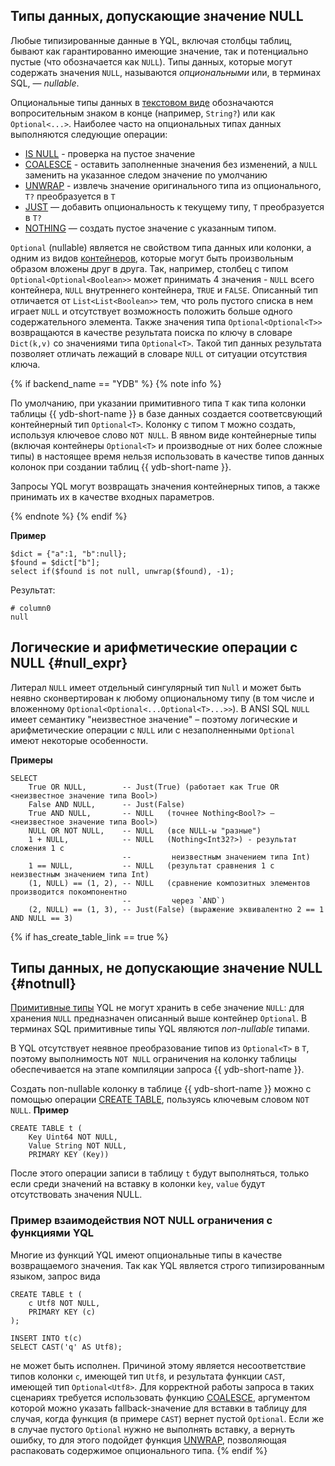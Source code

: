 ## Типы данных, допускающие значение NULL

Любые типизированные данные в YQL, включая столбцы таблиц, бывают как гарантированно имеющие значение, так и потенциально пустые (что обозначается как `NULL`). Типы данных, которые могут содержать значения `NULL`, называются _опциональными_ или, в терминах SQL, — _nullable_.

Опциональные типы данных в [текстовом виде](../type_string.md) обозначаются вопросительным знаком в конце (например, `String?`) или как `Optional<...>`.
Наиболее часто на опциональных типах данных выполняются следующие операции:

* [IS NULL](../../syntax/expressions.md#is-null) - проверка на пустое значение
* [COALESCE](../../builtins/basic.md#coalesce) - оставить заполненные значения без изменений, а `NULL` заменить на указанное следом значение по умолчанию
* [UNWRAP](../../builtins/basic.md#optional-ops) - извлечь значение оригинального типа из опционального, `T?` преобразуется в `T`
* [JUST](../../builtins/basic#optional-ops) — добавить опциональность к текущему типу, `T` преобразуется в `T?`
* [NOTHING](../../builtins/basic.md#optional-ops) — создать пустое значение с указанным типом.

`Optional` (nullable) является не свойством типа данных или колонки, а одним из видов [контейнеров](../containers.md), которые могут быть произвольным образом вложены друг в друга. Так, например, столбец с типом `Optional<Optional<Boolean>>` может принимать 4 значения - `NULL` всего контейнера, `NULL` внутреннего контейнера, `TRUE` и `FALSE`. Описанный тип отличается от `List<List<Boolean>>` тем, что роль пустого списка в нем играет `NULL` и отсутствует возможность положить больше одного содержательного элемента. Также значения типа `Optional<Optional<T>>` возвращаются в качестве результата поиска по ключу в словаре `Dict(k,v)` со значениями типа `Optional<T>`. Такой тип данных результата позволяет отличать лежащий в словаре `NULL` от ситуации отсутствия ключа.

{% if backend_name == "YDB" %}
{% note info %}

По умолчанию, при указании примитивного типа `T` как типа колонки таблицы {{ ydb-short-name }} в базе данных создается соответсвующий контейнерный тип `Optional<T>`. Колонку с типом `T` можно создать, используя ключевое слово `NOT NULL`.
В явном виде контейнерные типы (включая контейнеры `Optional<T>` и производные от них более сложные типы) в настоящее время нельзя использовать в качестве типов данных колонок при создании таблиц {{ ydb-short-name }}.

Запросы YQL могут возвращать значения контейнерных типов, а также принимать их в качестве входных параметров.

{% endnote %}
{% endif %}

**Пример**

```yql
$dict = {"a":1, "b":null};
$found = $dict["b"];
select if($found is not null, unwrap($found), -1);
```

Результат:

```text
# column0
null
```

## Логические и арифметические операции с NULL {#null_expr}

Литерал `NULL` имеет отдельный сингулярный тип `Null` и может быть неявно сконвертирован к любому опциональному типу (в том числе и вложенному `Optional<Optional<...Optional<T>...>>`). В ANSI SQL `NULL` имеет семантику "неизвестное значение" – поэтому логические и арифметические операции с `NULL` или с незаполненными `Optional` имеют некоторые особенности.

**Примеры**
```
SELECT
    True OR NULL,        -- Just(True) (работает как True OR <неизвестное значение типа Bool>)
    False AND NULL,      -- Just(False)
    True AND NULL,       -- NULL   (точнее Nothing<Bool?> – <неизвестное значение типа Bool>)
    NULL OR NOT NULL,    -- NULL   (все NULL-ы "разные")
    1 + NULL,            -- NULL   (Nothing<Int32?>) - результат сложения 1 с
                         --         неизвестным значением типа Int)
    1 == NULL,           -- NULL   (результат сравнения 1 с неизвестным значением типа Int)
    (1, NULL) == (1, 2), -- NULL   (сравнение композитных элементов производится покомпонентно
                         --         через `AND`)
    (2, NULL) == (1, 3), -- Just(False) (выражение эквивалентно 2 == 1 AND NULL == 3)

```
{% if has_create_table_link == true %}
## Типы данных, не допускающие значение NULL {#notnull}

[Примитивные типы](../primitive.md) YQL не могут хранить в себе значение `NULL`: для хранения `NULL` предназначен описанный выше контейнер `Optional`. В терминах SQL примитивные типы YQL являются _non-nullable_ типами.

В YQL отсутствует неявное преобразование типов из `Optional<T>` в `T`, поэтому выполнимость `NOT NULL` ограничения на колонку таблицы обеспечивается на этапе компиляции запроса {{ ydb-short-name }}.

Создать non-nullable колонку в таблице {{ ydb-short-name }} можно с помощью операции [CREATE TABLE](../../../reference/syntax/create_table/index.md), пользуясь ключевым словом `NOT NULL`.
**Пример**
```yql
CREATE TABLE t (
    Key Uint64 NOT NULL,
    Value String NOT NULL,
    PRIMARY KEY (Key))
```

После этого операции записи в таблицу `t` будут выполняться, только если среди значений на вставку в колонки `key`, `value` будут отсутствовать значения NULL.

### Пример взаимодействия NOT NULL ограничения с функциями YQL

Многие из функций YQL имеют опциональные типы в качестве возвращаемого значения. Так как YQL является строго типизированным языком, запрос вида
```yql
CREATE TABLE t (
    c Utf8 NOT NULL,
    PRIMARY KEY (c)
);

INSERT INTO t(c)
SELECT CAST('q' AS Utf8);
```
не может быть исполнен. Причиной этому является несоответствие типов колонки `c`, имеющей тип `Utf8`, и результата функции `CAST`, имеющей тип `Optional<Utf8>`. Для корректной работы запроса в таких сценариях требуется использовать функцию [COALESCE](../../builtins/basic.md#coalesce), аргументом которой можно указать fallback-значение для вставки в таблицу для случая, когда функция (в примере `CAST`) вернет пустой `Optional`. Если же в случае пустого `Optional` нужно не выполнять вставку, а вернуть ошибку, то для этого подойдет функция [UNWRAP](../../builtins/basic.md#optional-ops), позволяющая распаковать содержимое опционального типа.
{% endif %}
